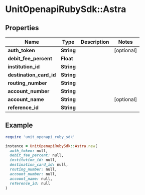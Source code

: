 # UnitOpenapiRubySdk::Astra

## Properties

| Name | Type | Description | Notes |
| ---- | ---- | ----------- | ----- |
| **auth_token** | **String** |  | [optional] |
| **debit_fee_percent** | **Float** |  |  |
| **institution_id** | **String** |  |  |
| **destination_card_id** | **String** |  |  |
| **routing_number** | **String** |  |  |
| **account_number** | **String** |  |  |
| **account_name** | **String** |  | [optional] |
| **reference_id** | **String** |  |  |

## Example

```ruby
require 'unit_openapi_ruby_sdk'

instance = UnitOpenapiRubySdk::Astra.new(
  auth_token: null,
  debit_fee_percent: null,
  institution_id: null,
  destination_card_id: null,
  routing_number: null,
  account_number: null,
  account_name: null,
  reference_id: null
)
```


